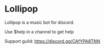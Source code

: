 # Lollipop
Lollipop is a music bot for discord.

Use $help in a channel to get help

Support guild: https://discord.gg/CAfYPA8TNN
